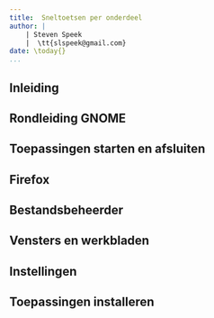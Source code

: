 ```yaml
---
title:  Sneltoetsen per onderdeel
author: |
    | Steven Speek 
    |  \tt{slspeek@gmail.com}
date: \today{}
...
```

## Inleiding

## Rondleiding GNOME

## Toepassingen starten en afsluiten 

## Firefox

## Bestandsbeheerder

## Vensters en werkbladen

## Instellingen

## Toepassingen installeren
